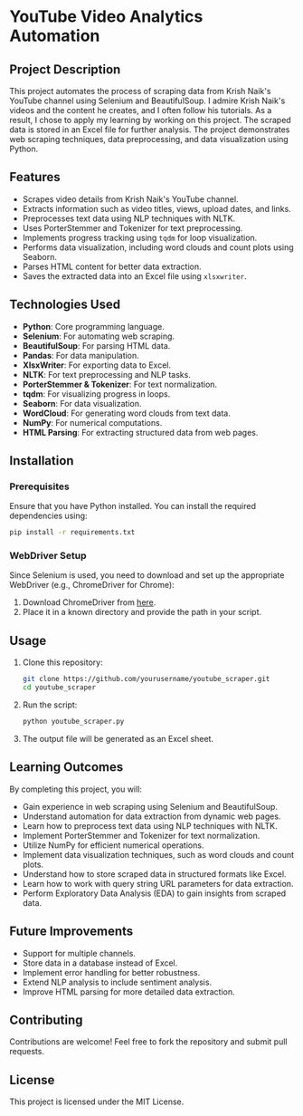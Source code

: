 # YouTube Video Analytics Automation

## Project Description

This project automates the process of scraping data from Krish Naik's YouTube channel using Selenium and BeautifulSoup. I admire Krish Naik's videos and the content he creates, and I often follow his tutorials. As a result, I chose to apply my learning by working on this project. The scraped data is stored in an Excel file for further analysis. The project demonstrates web scraping techniques, data preprocessing, and data visualization using Python.

## Features

- Scrapes video details from Krish Naik's YouTube channel.
- Extracts information such as video titles, views, upload dates, and links.
- Preprocesses text data using NLP techniques with NLTK.
- Uses PorterStemmer and Tokenizer for text preprocessing.
- Implements progress tracking using `tqdm` for loop visualization.
- Performs data visualization, including word clouds and count plots using Seaborn.
- Parses HTML content for better data extraction.
- Saves the extracted data into an Excel file using `xlsxwriter`.

## Technologies Used

- **Python**: Core programming language.
- **Selenium**: For automating web scraping.
- **BeautifulSoup**: For parsing HTML data.
- **Pandas**: For data manipulation.
- **XlsxWriter**: For exporting data to Excel.
- **NLTK**: For text preprocessing and NLP tasks.
- **PorterStemmer & Tokenizer**: For text normalization.
- **tqdm**: For visualizing progress in loops.
- **Seaborn**: For data visualization.
- **WordCloud**: For generating word clouds from text data.
- **NumPy**: For numerical computations.
- **HTML Parsing**: For extracting structured data from web pages.

## Installation

### Prerequisites

Ensure that you have Python installed. You can install the required dependencies using:

```sh
pip install -r requirements.txt
```

### WebDriver Setup

Since Selenium is used, you need to download and set up the appropriate WebDriver (e.g., ChromeDriver for Chrome):

1. Download ChromeDriver from [here](https://chromedriver.chromium.org/downloads).
2. Place it in a known directory and provide the path in your script.

## Usage

1. Clone this repository:
   ```sh
   git clone https://github.com/yourusername/youtube_scraper.git
   cd youtube_scraper
   ```
2. Run the script:
   ```sh
   python youtube_scraper.py
   ```
3. The output file will be generated as an Excel sheet.

## Learning Outcomes

By completing this project, you will:

- Gain experience in web scraping using Selenium and BeautifulSoup.
- Understand automation for data extraction from dynamic web pages.
- Learn how to preprocess text data using NLP techniques with NLTK.
- Implement PorterStemmer and Tokenizer for text normalization.
- Utilize NumPy for efficient numerical operations.
- Implement data visualization techniques, such as word clouds and count plots.
- Understand how to store scraped data in structured formats like Excel.
- Learn how to work with query string URL parameters for data extraction.
- Perform Exploratory Data Analysis (EDA) to gain insights from scraped data.

## Future Improvements

- Support for multiple channels.
- Store data in a database instead of Excel.
- Implement error handling for better robustness.
- Extend NLP analysis to include sentiment analysis.
- Improve HTML parsing for more detailed data extraction.

## Contributing

Contributions are welcome! Feel free to fork the repository and submit pull requests.

## License

This project is licensed under the MIT License.

